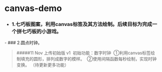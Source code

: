 # canvas-demo
- ### 1.七巧板图案，利用canvas标签及其方法绘制。后续目标为完成一个拼七巧板的小游戏。
- ### 2.圆点时钟。
>#####11 Nov 上传初始版 v1
  初始功能：数字时钟
  ①利用canvas标签绘制填充的圆形，排列成数字的模样。
  ②使用间隔函数每秒绘制，实现时钟变换。
（待更新更多功能） 
